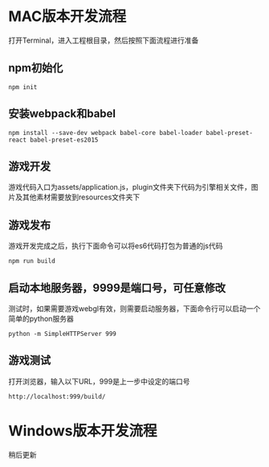 # MAC版本开发流程
打开Terminal，进入工程根目录，然后按照下面流程进行准备

## npm初始化

    npm init

## 安装webpack和babel

    npm install --save-dev webpack babel-core babel-loader babel-preset-react babel-preset-es2015

## 游戏开发
游戏代码入口为assets/application.js，plugin文件夹下代码为引擎相关文件，图片及其他素材需要放到resources文件夹下

## 游戏发布
游戏开发完成之后，执行下面命令可以将es6代码打包为普通的js代码

    npm run build

## 启动本地服务器，9999是端口号，可任意修改
测试时，如果需要游戏webgl有效，则需要启动服务器，下面命令行可以启动一个简单的python服务器

    python -m SimpleHTTPServer 999

## 游戏测试
打开浏览器，输入以下URL，999是上一步中设定的端口号

    http://localhost:999/build/
    
# Windows版本开发流程
稍后更新